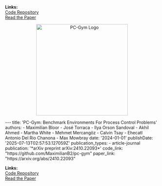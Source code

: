 **Links:**  
[Code Repository](https://github.com/MaximilianB2/pc-gym)  
[Read the Paper](https://arxiv.org/abs/2410.22093)

<p align="center">
  <img src="/media/pc-gym.png" alt="PC-Gym Logo" width="300"/>
</p>
---
title: 'PC-Gym: Benchmark Environments For Process Control Problems'
authors:
- Maximilian Bloor
- José Torraca
- Ilya Orson Sandoval
- Akhil Ahmed
- Martha White
- Mehmet Mercangöz
- Calvin Tsay
- Ehecatl Antonio Del Rio Chanona
- Max Mowbray
date: '2024-01-01'
publishDate: '2025-07-13T02:57:53.127059Z'
publication_types:
- article-journal
publication: '*arXiv preprint arXiv:2410.22093*'
code_link: "https://github.com/MaximilianB2/pc-gym"  
paper_link: "https://arxiv.org/abs/2410.22093"        

**Links:**  
[Code Repository](https://github.com/MaximilianB2/pc-gym)  
[Read the Paper](https://arxiv.org/abs/2410.22093)
